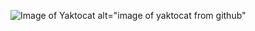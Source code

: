 ![Image of Yaktocat](https://octodex.github.com/images/yaktocat.png)
alt="image of yaktocat from github"
